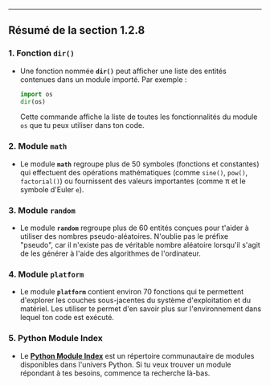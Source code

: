 
----
## Résumé de la section 1.2.8

### 1. Fonction `dir()`
- Une fonction nommée **`dir()`** peut afficher une liste des entités contenues dans un module importé. Par exemple :
  ```python
  import os
  dir(os)
  ```
  Cette commande affiche la liste de toutes les fonctionnalités du module `os` que tu peux utiliser dans ton code.

### 2. Module `math`
- Le module **`math`** regroupe plus de 50 symboles (fonctions et constantes) qui effectuent des opérations mathématiques (comme `sine()`, `pow()`, `factorial()`) ou fournissent des valeurs importantes (comme π et le symbole d'Euler `e`).

### 3. Module `random`
- Le module **`random`** regroupe plus de 60 entités conçues pour t'aider à utiliser des nombres pseudo-aléatoires. N'oublie pas le préfixe "pseudo", car il n'existe pas de véritable nombre aléatoire lorsqu'il s'agit de les générer à l'aide des algorithmes de l'ordinateur.

### 4. Module `platform`
- Le module **`platform`** contient environ 70 fonctions qui te permettent d'explorer les couches sous-jacentes du système d'exploitation et du matériel. Les utiliser te permet d'en savoir plus sur l'environnement dans lequel ton code est exécuté.

### 5. Python Module Index
- Le [**Python Module Index**](https://docs.python.org/3/py-modindex.html) est un répertoire communautaire de modules disponibles dans l'univers Python. Si tu veux trouver un module répondant à tes besoins, commence ta recherche là-bas.
